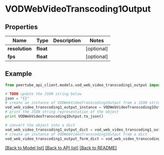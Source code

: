 # VODWebVideoTranscoding1Output


## Properties
Name | Type | Description | Notes
------------ | ------------- | ------------- | -------------
**resolution** | **float** |  | [optional] 
**fps** | **float** |  | [optional] 

## Example

```python
from peertube_api_client.models.vod_web_video_transcoding1_output import VODWebVideoTranscoding1Output

# TODO update the JSON string below
json = "{}"
# create an instance of VODWebVideoTranscoding1Output from a JSON string
vod_web_video_transcoding1_output_instance = VODWebVideoTranscoding1Output.from_json(json)
# print the JSON string representation of the object
print VODWebVideoTranscoding1Output.to_json()

# convert the object into a dict
vod_web_video_transcoding1_output_dict = vod_web_video_transcoding1_output_instance.to_dict()
# create an instance of VODWebVideoTranscoding1Output from a dict
vod_web_video_transcoding1_output_form_dict = vod_web_video_transcoding1_output.from_dict(vod_web_video_transcoding1_output_dict)
```
[[Back to Model list]](../README.md#documentation-for-models) [[Back to API list]](../README.md#documentation-for-api-endpoints) [[Back to README]](../README.md)


